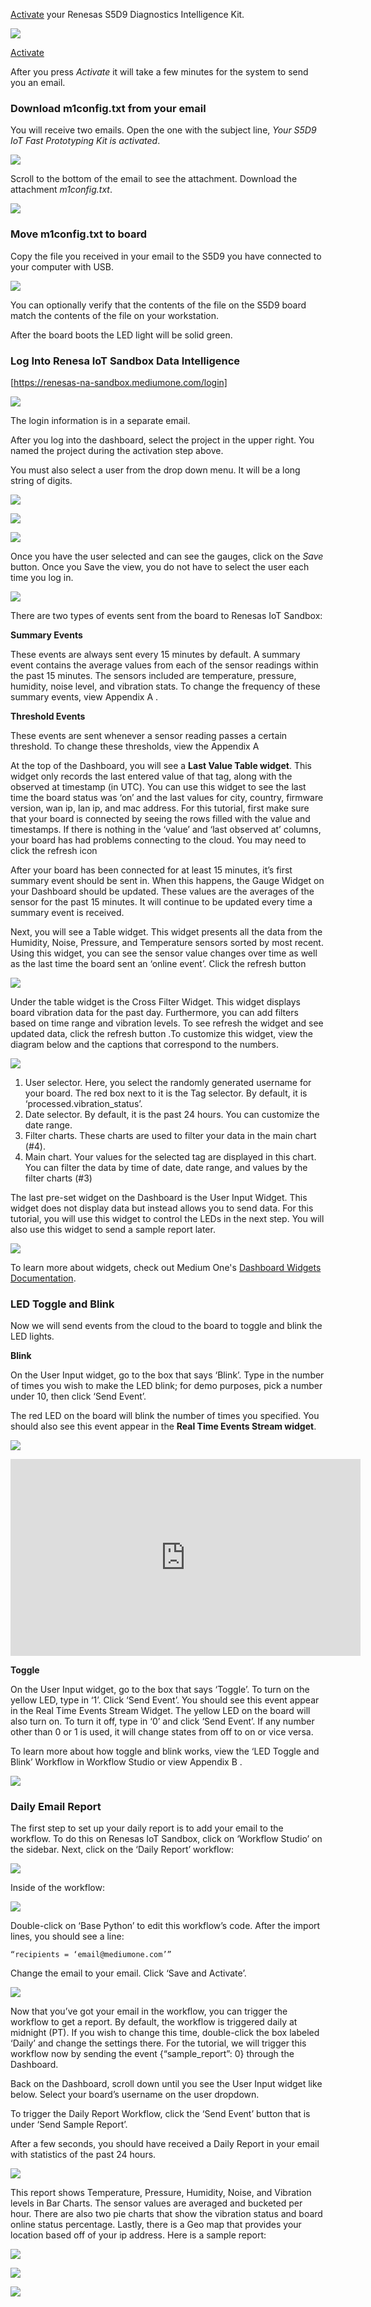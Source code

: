 [Activate](https://mediumone.com/partner/activate-rna.php?partner=renesas&boardtype=s5d9&kit=diagnostics_intelligence) your Renesas S5D9 Diagnostics Intelligence Kit. 

![](img/activate.png)

[Activate](https://mediumone.com/partner/activate-rna.php?partner=renesas&boardtype=s5d9&kit=diagnostics_intelligence)

After you press *Activate* it will take a few minutes for the system to send you an email.

### Download m1config.txt from your email

You will receive two emails. Open the one with the subject line, *Your S5D9 IoT Fast Prototyping Kit is activated*.

![](img/email-activation.png)

Scroll to the bottom of the email to see the attachment. Download the attachment *m1config.txt*.

![](img/email-config.png)

### Move m1config.txt to board

Copy the file you received in your email to the S5D9 you have connected to your computer with USB.

![](img/m1config-contents.PNG)

You can optionally verify that the contents of the file on the S5D9 board match the 
contents of the file on your workstation.

After the board boots the LED light will be solid green.

### Log Into Renesa IoT Sandbox Data Intelligence

[https://renesas-na-sandbox.mediumone.com/login]

![](img/sandbox-login.png)

The login information is in a separate email.

After you log into the dashboard, select the project in the upper right. You named 
the project during the activation step above.

You must also select a user from the drop down menu. It will be a long string of digits.

![](img/sandbox-dash.png)

![](img/dash-gauges.png)

![](img/dash-pressure.png)

Once you have the user selected and can see the gauges, click on the *Save* button. Once
you Save the view, you do not have to select the user each time you log in.

![](img/save.png)


There are two types of events sent from the board to Renesas IoT Sandbox:

**Summary Events**

These events are always sent every 15 minutes by default. A summary event contains the average values from each of the sensor readings within the past 15 minutes. The sensors included are temperature, pressure, humidity, noise level, and vibration stats. To change the frequency of these summary events, view Appendix A .

**Threshold Events**

These events are sent whenever a sensor reading passes a certain threshold.  To change these thresholds, view the Appendix A

At the top of the Dashboard, you will see a **Last Value Table widget**. This widget only records the last entered value of that tag, along with the observed at timestamp (in UTC). You can use this widget to see the last time the board status was ‘on’ and the last values for city, country, firmware version, wan ip, lan ip, and mac address. For this tutorial, first make sure that your board is connected by seeing the rows filled with the value and timestamps. If there is nothing in the ‘value’ and ‘last observed at’ columns,  your board has had problems connecting to the cloud. You may need to click the refresh icon 

After your board has been connected for at least 15 minutes, it’s first summary event should be sent in. When this happens, the Gauge Widget on your Dashboard should be updated. These values are the averages of the sensor for the past 15 minutes. It will continue to be updated every time a summary event is received.

Next, you will see a Table widget. This widget presents all the data from the Humidity, Noise, Pressure, and Temperature sensors sorted by most recent. Using this widget, you can see the sensor value changes over time as well as the last time the board sent an ‘online event’. Click the refresh button 

![](img/table.png)


Under the table widget is the Cross Filter Widget. This widget displays board vibration data for the past day. Furthermore, you can add filters based on time range and vibration levels. To see refresh the widget and see updated data, click the refresh button .To customize this widget, view the diagram below and the captions that correspond to the numbers.


![](img/cross-filter.png)


1. User selector. Here, you select the randomly generated username for your board. The red box next to it is the Tag selector. By default, it is ‘processed.vibration_status’.
2. Date selector. By default, it is the past 24 hours. You can customize the date range.
3. Filter charts. These charts are used to filter your data in the main chart (#4).
4. Main chart. Your values for the selected tag are displayed in this chart. You can filter the data by time of date, date range, and values by the filter charts (#3)

The last pre-set widget on the Dashboard is the User Input Widget. This widget does not display data but instead allows you to send data. For this tutorial, you will use this widget to control the LEDs in the next step. You will also use this widget to send a sample report later.

![](img/input.png)

To learn more about widgets, check out Medium One's [Dashboard Widgets Documentation](http://renesas-docs.mediumone.com/?widgets).

### LED Toggle and Blink

Now we will send events from the cloud to the board to toggle and blink the LED lights.

**Blink**

On the User Input widget, go to the box that says ‘Blink’. Type in the number of times you wish to make the LED blink; for demo purposes, pick a number under 10, then click ‘Send Event’.

The red LED on the board will blink the number of times you specified. You should also see this event appear in the **Real Time Events Stream widget**.

![](img/blink-input.png)

<iframe width="560" height="315" src="https://www.youtube.com/embed/yFiS_sxsHyQ" frameborder="0" allowfullscreen></iframe>

**Toggle**

On the User Input widget, go to the box that says ‘Toggle’. To turn on the yellow LED, type in ‘1’.  Click ‘Send Event’. You should see this event appear in the Real Time Events Stream Widget. The yellow LED on the board will also turn on. To turn it off, type in ‘0’ and click ‘Send Event’. If any number other than 0 or 1 is used, it will change states from off to on or vice versa.

To learn more about how toggle and blink works, view the ‘LED Toggle and Blink’ Workflow in Workflow Studio or view Appendix B .

![](img/led1.png)


### Daily Email Report

The first step to set up your daily report is to add your email to the workflow. To do this on Renesas IoT Sandbox, click on ‘Workflow Studio’ on the sidebar. Next, click on the ‘Daily Report’ workflow:

![](img/workflow-report.png)

Inside of the workflow:

![](img/workflow.png)

Double-click on ‘Base Python’ to edit this workflow’s code. After the import lines, you should see a line:

    “recipients = ‘email@mediumone.com’”

Change the email to your email. Click ‘Save and Activate’.

![](img/email-edit.png)

Now that you’ve got your email in the workflow, you can trigger the workflow to get a report. By default, the workflow is triggered daily at midnight (PT). If you wish to change this time, double-click the box labeled ‘Daily’ and change the settings there. For the tutorial, we will trigger this workflow now by sending the event {“sample_report”: 0} through the Dashboard.

Back on the Dashboard, scroll down until you see the User Input widget like below. Select your board’s username on the user dropdown.

To trigger the Daily Report Workflow, click the ‘Send Event’ button that is under ‘Send Sample Report’.

After a few seconds, you should have received a Daily Report in your email with statistics of the past 24 hours. 

![](img/email-subject.png)

This report shows Temperature, Pressure, Humidity, Noise, and Vibration levels in Bar Charts. The sensor values are averaged and bucketed per hour.  There are also two pie charts that show the vibration status and board online status percentage. Lastly, there is a Geo map that provides your location based off of your ip address. Here is a sample report:

![](img/report-1.png)

![](img/vibration-pie.png)

![](img/report-map.png)

